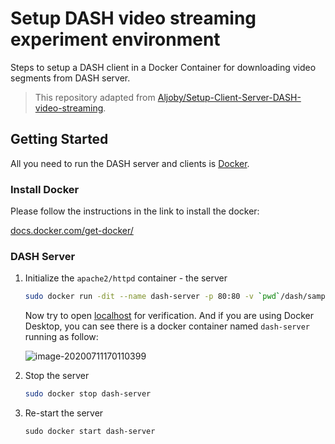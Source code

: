 # Setup DASH video streaming experiment environment

Steps to setup a DASH client in a Docker Container for downloading video segments from DASH server. 

> This repository adapted from [Aljoby/Setup-Client-Server-DASH-video-streaming](https://github.com/Aljoby/Setup-Client-Server-DASH-video-streaming).

## Getting Started

All you need to run the DASH server and clients is [Docker](https://docs.docker.com).

### Install Docker

Please follow the instructions in the link to install the docker:

[docs.docker.com/get-docker/](https://docs.docker.com/get-docker/)

### DASH Server

1. Initialize the `apache2/httpd` container - the server

   ```bash
   sudo docker run -dit --name dash-server -p 80:80 -v `pwd`/dash/samples/dash-if-reference-player:/usr/local/apache2/htdocs/ httpd:2.4
   ```

   Now try to open [localhost](http://localhost) for verification. And if you are using Docker Desktop, you can see there is a docker container named `dash-server` running as follow:

   ![image-20200711170110399](https://img-upic.oss-accelerate.aliyuncs.com/uPic/2020-07/HNvXt9.png)

2. Stop the server

   ```bash
   sudo docker stop dash-server
   ```

   

3. Re-start the server

   ```
   sudo docker start dash-server
   ```

   

